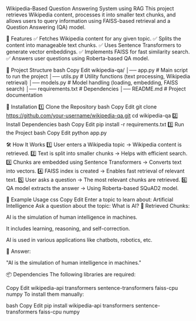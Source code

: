 Wikipedia-Based Question Answering System using RAG
This project retrieves Wikipedia content, processes it into smaller text chunks, and allows users to query information using FAISS-based retrieval and a Question Answering (QA) model.

📌 Features
✅ Fetches Wikipedia content for any given topic.
✅ Splits the content into manageable text chunks.
✅ Uses Sentence Transformers to generate vector embeddings.
✅ Implements FAISS for fast similarity search.
✅ Answers user questions using Roberta-based QA model.

📂 Project Structure
bash
Copy
Edit
wikipedia-qa/
│── app.py                # Main script to run the project
│── utils.py              # Utility functions (text processing, Wikipedia retrieval)
│── models.py             # Model handling (loading, embedding, FAISS search)
│── requirements.txt      # Dependencies
│── README.md             # Project documentation

🚀 Installation
1️⃣ Clone the Repository
bash
Copy
Edit
git clone https://github.com/your-username/wikipedia-qa.git
cd wikipedia-qa
2️⃣ Install Dependencies
bash
Copy
Edit
pip install -r requirements.txt
3️⃣ Run the Project
bash
Copy
Edit
python app.py

🛠 How It Works
1️⃣ User enters a Wikipedia topic → Wikipedia content is retrieved.
2️⃣ Text is split into smaller chunks → Helps with efficient search.
3️⃣ Chunks are embedded using Sentence Transformers → Converts text into vectors.
4️⃣ FAISS index is created → Enables fast retrieval of relevant text.
5️⃣ User asks a question → The most relevant chunks are retrieved.
6️⃣ QA model extracts the answer → Using Roberta-based SQuAD2 model.

📌 Example Usage
css
Copy
Edit
Enter a topic to learn about: Artificial Intelligence
Ask a question about the topic: What is AI?
🔹 Retrieved Chunks:

AI is the simulation of human intelligence in machines.

It includes learning, reasoning, and self-correction.

AI is used in various applications like chatbots, robotics, etc.

🔹 Answer:

"AI is the simulation of human intelligence in machines."

📦 Dependencies
The following libraries are required:

Copy
Edit
wikipedia-api
transformers
sentence-transformers
faiss-cpu
numpy
To install them manually:

bash
Copy
Edit
pip install wikipedia-api transformers sentence-transformers faiss-cpu numpy


